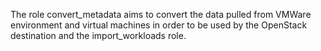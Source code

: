 The role convert_metadata aims to convert the data pulled from VMWare environment and virtual machines in order to be used by the OpenStack destination and the import_workloads role.